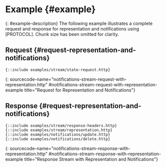 # Example {#example}

{: #example-description}
The following example illustrates a complete request and response for representation and notifications using [PROTOCOL]. Chunk size has been omitted for clarity.

## Request {#request-representation-and-notifications}

~~~ http-message
{::include examples/stream/state-request.http}
~~~
{: sourcecode-name="notifications-stream-request-with-representation.http" #notifications-stream-request-with-representation-example title="Request for Representation and Notifications"}

## Response {#request-representation-and-notifications}

~~~ http-message
{::include examples/stream/response-headers.http}
{::include examples/stream/representation.http}
{::include examples/notifications/update.http}
{::include examples/notifications/delete.http}
~~~
{: sourcecode-name="notifications-stream-response-with-representation.http" #notifications-stream-response-with-representation-example title="Response Stream with Representation and Notifications"}
